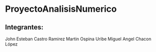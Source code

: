 # ProyectoAnalisisNumerico

## Integrantes: 
  John Esteban Castro Ramirez
  Martin Ospina Uribe 
  Miguel Angel Chacon López
